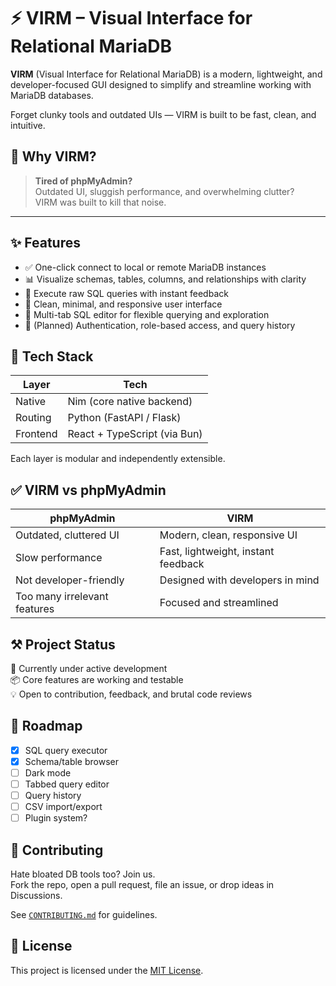 # ⚡ VIRM – Visual Interface for Relational MariaDB

**VIRM** (Visual Interface for Relational MariaDB) is a modern, lightweight, and developer-focused GUI designed to simplify and streamline working with MariaDB databases.

Forget clunky tools and outdated UIs — VIRM is built to be fast, clean, and intuitive.

## 🚀 Why VIRM?

> **Tired of phpMyAdmin?**  
> Outdated UI, sluggish performance, and overwhelming clutter?  
> VIRM was built to kill that noise.

---

## ✨ Features

-  ✅ One-click connect to local or remote MariaDB instances
-  📊 Visualize schemas, tables, columns, and relationships with clarity
-  🧠 Execute raw SQL queries with instant feedback
-  🎯 Clean, minimal, and responsive user interface
-  🧩 Multi-tab SQL editor for flexible querying and exploration
-  🔐 (Planned) Authentication, role-based access, and query history

## 🧱 Tech Stack

| Layer    | Tech                         |
| -------- | ---------------------------- |
| Native   | Nim (core native backend)    |
| Routing  | Python (FastAPI / Flask)     |
| Frontend | React + TypeScript (via Bun) |

Each layer is modular and independently extensible.

## ✅ VIRM vs phpMyAdmin

| phpMyAdmin                   | VIRM                                |
| ---------------------------- | ----------------------------------- |
| Outdated, cluttered UI       | Modern, clean, responsive UI        |
| Slow performance             | Fast, lightweight, instant feedback |
| Not developer-friendly       | Designed with developers in mind    |
| Too many irrelevant features | Focused and streamlined             |

## ⚒️ Project Status

🧪 Currently under active development  
📦 Core features are working and testable  
💡 Open to contribution, feedback, and brutal code reviews

## 📍 Roadmap

-  [x] SQL query executor
-  [x] Schema/table browser
-  [ ] Dark mode
-  [ ] Tabbed query editor
-  [ ] Query history
-  [ ] CSV import/export
-  [ ] Plugin system?

## 🙌 Contributing

Hate bloated DB tools too? Join us.  
Fork the repo, open a pull request, file an issue, or drop ideas in Discussions.

See [`CONTRIBUTING.md`](./CONTRIBUTING.md) for guidelines.

## 📄 License

This project is licensed under the [MIT License](./LICENSE).
